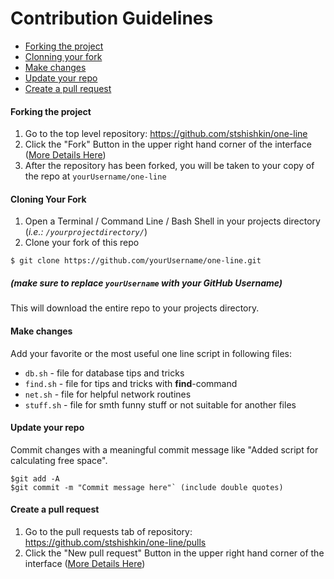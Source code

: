 
# Contribution Guidelines

- [Forking the project](#forking-the-project)
- [Clonning your fork](#clonning-your-fork)
- [Make changes](#make-changes)
- [Update your repo](#update-your-repo)
- [Create a pull request](#create-a-pull-request)

#### Forking the project

1. Go to the top level repository: <https://github.com/stshishkin/one-line>
2. Click the "Fork" Button in the upper right hand corner of the interface ([More Details Here](https://help.github.com/articles/fork-a-repo/))
3. After the repository has been forked, you will be taken to your copy of the repo at `yourUsername/one-line`

#### Cloning Your Fork

1. Open a Terminal / Command Line / Bash Shell in your projects directory (_i.e.: `/yourprojectdirectory/`_)
2. Clone your fork of this repo

```shell
$ git clone https://github.com/yourUsername/one-line.git
```

##### (make sure to replace `yourUsername` with your GitHub Username)

This will download the entire repo to your projects directory.

#### Make changes

Add your favorite or the most useful one line script in following files:

- `db.sh` - file for database tips and tricks
- `find.sh` - file for tips and tricks with **find**-command
- `net.sh` - file for helpful network routines
- `stuff.sh` - file for smth funny stuff or not suitable for another files 

#### Update your repo

Commit changes with a meaningful commit message like "Added script for calculating free space".
```shell
$git add -A
$git commit -m "Commit message here"` (include double quotes)
```

#### Create a pull request 

1. Go to the pull requests tab of repository: <https://github.com/stshishkin/one-line/pulls>
2. Click the "New pull request" Button in the upper right hand corner of the interface ([More Details Here](https://help.github.com/articles/about-pull-requests/))
